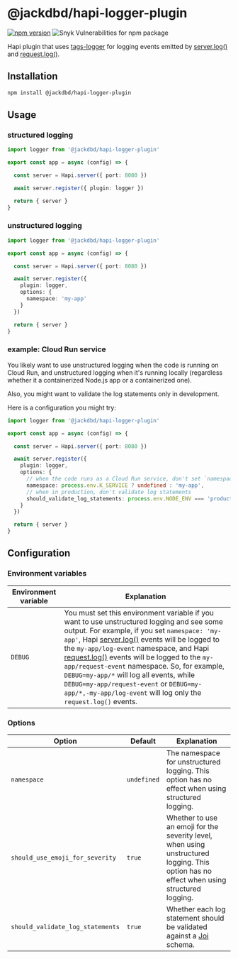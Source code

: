 # @jackdbd/hapi-logger-plugin

[![npm version](https://badge.fury.io/js/@jackdbd%2Fhapi-logger-plugin.svg)](https://badge.fury.io/js/@jackdbd%2Fhapi-logger-plugin)
![Snyk Vulnerabilities for npm package](https://img.shields.io/snyk/vulnerabilities/npm/@jackdbd%2Fhapi-logger-plugin)

Hapi plugin that uses [tags-logger](https://www.npmjs.com/package/@jackdbd/tags-logger) for logging events emitted by [server.log()](https://hapi.dev/tutorials/logging/?lang=en_US#server.log) and [request.log()](https://hapi.dev/tutorials/logging/?lang=en_US#request.log).

<!-- START doctoc generated TOC please keep comment here to allow auto update -->
<!-- DON'T EDIT THIS SECTION, INSTEAD RE-RUN doctoc TO UPDATE -->
</details>

## Installation

```sh
npm install @jackdbd/hapi-logger-plugin
```

## Usage

### structured logging

```ts
import logger from '@jackdbd/hapi-logger-plugin'

export const app = async (config) => {

  const server = Hapi.server({ port: 8080 })

  await server.register({ plugin: logger })

  return { server }
}
```

### unstructured logging

```ts
import logger from '@jackdbd/hapi-logger-plugin'

export const app = async (config) => {

  const server = Hapi.server({ port: 8080 })

  await server.register({
    plugin: logger,
    options: {
      namespace: 'my-app'
    }
  })

  return { server }
}
```

### example: Cloud Run service

You likely want to use unstructured logging when the code is running on Cloud Run, and unstructured logging when it's running locally (regardless whether it a containerized Node.js app or a containerized one).

Also, you might want to validate the log statements only in development.

Here is a configuration you might try:

```ts
import logger from '@jackdbd/hapi-logger-plugin'

export const app = async (config) => {

  const server = Hapi.server({ port: 8080 })

  await server.register({
    plugin: logger,
    options: {
      // when the code runs as a Cloud Run service, don't set `namespace`
      namespace: process.env.K_SERVICE ? undefined : 'my-app',
      // when in production, don't validate log statements
      should_validate_log_statements: process.env.NODE_ENV === 'production' ? false : true
    }
  })

  return { server }
}
```

## Configuration

### Environment variables

| Environment variable | Explanation |
| --- | --- |
| `DEBUG` | You must set this environment variable if you want to use unstructured logging and see some output. For example, if you set `namespace: 'my-app'`, Hapi [server.log()](https://hapi.dev/tutorials/logging/?lang=en_US#server.log) events will be logged to the `my-app/log-event` namespace, and Hapi [request.log()](https://hapi.dev/tutorials/logging/?lang=en_US#request.log) events will be logged to the `my-app/request-event` namespace. So, for example, `DEBUG=my-app/*` will log all events, while `DEBUG=my-app/request-event` or `DEBUG=my-app/*,-my-app/log-event` will log only the `request.log()` events. |

### Options

| Option | Default | Explanation |
| --- | --- | --- |
| `namespace` | `undefined` | The namespace for unstructured logging. This option has no effect when using structured logging. |
| `should_use_emoji_for_severity` | `true` | Whether to use an emoji for the severity level, when using unstructured logging. This option has no effect when using structured logging. |
| `should_validate_log_statements` | `true` | Whether each log statement should be validated against a [Joi](https://github.com/sideway/joi) schema. |
